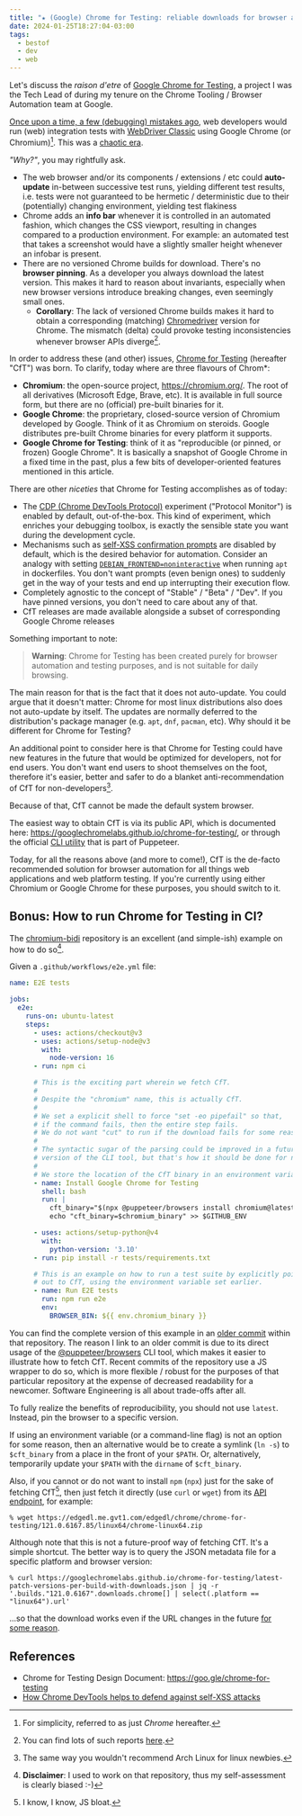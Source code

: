 ```yaml
---
title: "★ (Google) Chrome for Testing: reliable downloads for browser automation"
date: 2024-01-25T18:27:04-03:00
tags:
  - bestof
  - dev
  - web
---
```


Let's discuss the _raison d'etre_ of [Google Chrome for
Testing](https://developer.chrome.com/blog/chrome-for-testing), a project I was
the Tech Lead of during my tenure on the Chrome Tooling / Browser Automation team
at Google.

<!--more-->

[Once upon a time, a few (debugging) mistakes
ago](https://www.youtube.com/watch?v=9y4A15WCGdc), web developers would run
(web) integration tests with [WebDriver
Classic](https://www.w3.org/TR/webdriver2/) using Google Chrome (or Chromium)[^1].
This was a [chaotic
era](https://three-body-problem.fandom.com/wiki/Chaotic_Era).

_"Why?"_, you may rightfully ask.

- The web browser and/or its components / extensions / etc could
  **auto-update** in-between successive test runs, yielding different test
  results, i.e. tests were not guaranteed to be hermetic / deterministic due to
  their (potentially) changing environment, yielding test flakiness
- Chrome adds an **info bar** whenever it is controlled in an automated
  fashion, which changes the CSS viewport, resulting in changes compared to a
  production environment. For example: an automated test that takes a
  screenshot would have a slightly smaller height whenever an infobar is
  present.
- There are no versioned Chrome builds for download. There's no **browser
  pinning**. As a developer you always download the latest version. This makes
  it hard to reason about invariants, especially when new browser versions
  introduce breaking changes, even seemingly small ones.
  - **Corollary**: The lack of versioned Chrome builds makes it hard to obtain
    a corresponding (matching)
    [Chromedriver](https://chromedriver.chromium.org/downloads) version for
    Chrome. The mismatch (delta) could provoke testing inconsistencies whenever
    browser APIs diverge[^3].

In order to address these (and other) issues, [Chrome for
Testing](https://goo.gle/chrome-for-testing) (hereafter "CfT") was born. To
clarify, today where are three flavours of Chrom*:

- **Chromium**: the open-source project, https://chromium.org/. The root of all
  derivatives (Microsoft Edge, Brave, etc). It is available in full source
  form, but there are no (official) pre-built binaries for it.
- **Google Chrome**: the proprietary, closed-source version of Chromium developed
  by Google. Think of it as Chromium on steroids. Google distributes pre-built
  Chrome binaries for every platform it supports.
- **Google Chrome for Testing**: think of it as "reproducible (or pinned, or
  frozen) Google Chrome". It is basically a snapshot of Google Chrome in a
  fixed time in the past, plus a few bits of developer-oriented features
  mentioned in this article.

There are other _niceties_ that Chrome for Testing accomplishes as of today:

- The [CDP (Chrome DevTools
  Protocol)](https://chromedevtools.github.io/devtools-protocol/) experiment
  ("Protocol Monitor") is enabled by default, out-of-the-box. This kind of
  experiment, which enriches your debugging toolbox, is exactly the sensible
  state you want during the development cycle.
- Mechanisms such as [self-XSS confirmation
  prompts](https://developer.chrome.com/blog/self-xss) are disabled by default,
  which is the desired behavior for automation. Consider an analogy with
  setting
  [`DEBIAN_FRONTEND=noninteractive`](https://askubuntu.com/questions/972516/debian-frontend-environment-variable)
  when running `apt` in dockerfiles. You don't want prompts (even benign ones)
  to suddenly get in the way of your tests and end up interrupting their
  execution flow.
- Completely agnostic to the concept of "Stable" / "Beta" / "Dev". If you have
  pinned versions, you don't need to care about any of that.
- CfT releases are made available alongside a subset of corresponding Google
  Chrome releases

Something important to note:

> **Warning**: Chrome for Testing has been created purely for browser
> automation and testing purposes, and is not suitable for daily browsing.

The main reason for that is the fact that it does not auto-update. You could
argue that it doesn't matter: Chrome for most linux distributions also does not
auto-update by itself. The updates are normally deferred to the distribution's
package manager (e.g. `apt`, `dnf`, `pacman`, etc). Why should it be different
for Chrome for Testing?

An additional point to consider here is that Chrome for Testing could have new
features in the future that would be optimized for developers, not for end
users. You don't want end users to shoot themselves on the foot, therefore it's
easier, better and safer to do a blanket anti-recommendation of CfT for
non-developers[^2].

Because of that, CfT cannot be made the default system browser.

The easiest way to obtain CfT is via its public API, which is documented here:
https://googlechromelabs.github.io/chrome-for-testing/, or through the official
[CLI utility](https://pptr.dev/browsers-api) that is part of Puppeteer.

Today, for all the reasons above (and more to come!), CfT is the de-facto
recommended solution for browser automation for all things web applications and
web platform testing. If you're currently using either Chromium or Google
Chrome for these purposes, you should switch to it.

## Bonus: How to run Chrome for Testing in CI?

The [chromium-bidi](https://github.com/GoogleChromeLabs/chromium-bidi) repository is an excellent (and simple-ish) example on how to do so[^4].

Given a `.github/workflows/e2e.yml` file:

```yaml
name: E2E tests

jobs:
  e2e:
    runs-on: ubuntu-latest
    steps:
      - uses: actions/checkout@v3
      - uses: actions/setup-node@v3
        with:
          node-version: 16
      - run: npm ci

      # This is the exciting part wherein we fetch CfT.
      #
      # Despite the "chromium" name, this is actually CfT.
      #
      # We set a explicit shell to force "set -eo pipefail" so that,
      # if the command fails, then the entire step fails.
      # We do not want "cut" to run if the download fails for some reason.
      #
      # The syntactic sugar of the parsing could be improved in a future
      # version of the CLI tool, but that's how it should be done for now.
      #
      # We store the location of the CfT binary in an environment variable.
      - name: Install Google Chrome for Testing
        shell: bash
        run: |
          cft_binary="$(npx @puppeteer/browsers install chromium@latest | cut -f 2- -d' ')"
          echo "cft_binary=$chromium_binary" >> $GITHUB_ENV

      - uses: actions/setup-python@v4
        with:
          python-version: '3.10'
      - run: pip install -r tests/requirements.txt

      # This is an example on how to run a test suite by explicitly pointing
      # out to CfT, using the environment variable set earlier.
      - name: Run E2E tests
        run: npm run e2e
        env:
          BROWSER_BIN: ${{ env.chromium_binary }}
```

You can find the complete version of this example in an [older
commit](https://github.com/GoogleChromeLabs/chromium-bidi/blob/7d0962eb85c014dbb2cace7d471dd29474f11eab/.github/workflows/e2e.yml)
within that repository. The reason I link to an older commit is due to its
direct usage of the [@puppeteer/browsers](https://pptr.dev/browsers-api) CLI
tool, which makes it easier to illustrate how to fetch CfT. Recent commits of
the repository use a JS wrapper to do so, which is more flexible / robust for
the purposes of that particular repository at the expense of decreased
readability for a newcomer. Software Engineering is all about trade-offs after
all.

To fully realize the benefits of reproducibility, you should not use `latest`.
Instead, pin the browser to a specific version.

If using an environment variable (or a command-line flag) is not an option for
some reason, then an alternative would be to create a symlink (`ln -s`) to
`$cft_binary` from a place in the front of your `$PATH`. Or, alternatively,
temporarily update your `$PATH` with the `dirname` of `$cft_binary`.

Also, if you cannot or do not want to install `npm` (`npx`) just for the sake
of fetching CfT[^5], then just fetch it directly (use `curl` or `wget`) from
its [API
endpoint](https://github.com/GoogleChromeLabs/chrome-for-testing#json-api-endpoints), for example:

```shell
% wget https://edgedl.me.gvt1.com/edgedl/chrome/chrome-for-testing/121.0.6167.85/linux64/chrome-linux64.zip
```

Although note that this is not a future-proof way of fetching CfT. It's a
simple shortcut. The better way is to query the JSON metadata file for a
specific platform and browser version:

```shell
% curl https://googlechromelabs.github.io/chrome-for-testing/latest-patch-versions-per-build-with-downloads.json | jq -r '.builds."121.0.6167".downloads.chrome[] | select(.platform == "linux64").url'
```

...so that the download works even if the URL changes in the future [for some
reason](https://github.com/GoogleChromeLabs/chrome-for-testing/pull/102).

## References

- Chrome for Testing Design Document: https://goo.gle/chrome-for-testing
- [How Chrome DevTools helps to defend against self-XSS attacks](https://developer.chrome.com/blog/self-xss#can_you_disable_it_for_test_automation)

[^1]: For simplicity, referred to as just _Chrome_ hereafter.
[^2]: The same way you wouldn't recommend Arch Linux for linux newbies.
[^3]: You can find lots of such reports [here](https://groups.google.com/g/chromedriver-users).
[^4]: **Disclaimer**: I used to work on that repository, thus my self-assessment is clearly biased :-)
[^5]: I know, I know, JS bloat.
